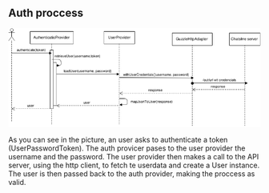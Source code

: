Auth proccess
-------------

![Authentication sequence](secure_auth.png)

As you can see in the picture, an user asks to authenticate a token (UserPasswordToken). The auth provicer pases to the user provider the username and the password. The user provider then makes a call to the API server, using the http client, to fetch te userdata and create a User instance. The user is then passed back to the auth provider, making the proccess as valid.